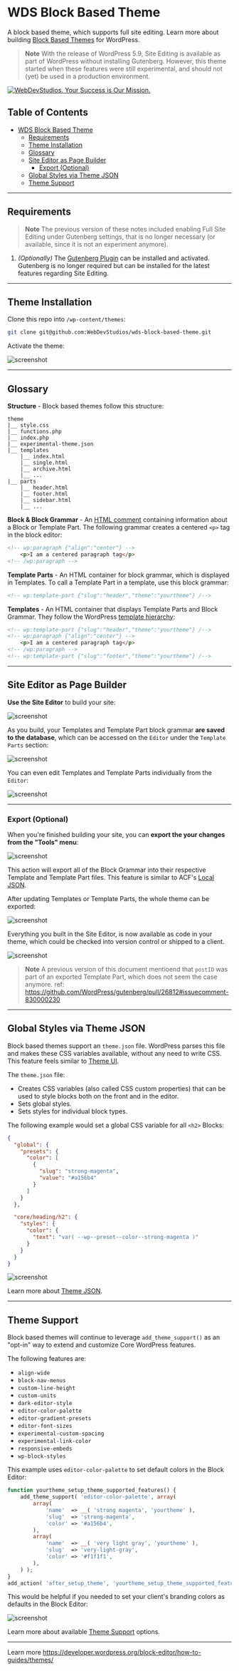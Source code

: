 # WDS Block Based Theme

A block based theme, which supports full site editing. Learn more about building [Block Based Themes](https://developer.wordpress.org/block-editor/tutorials/block-based-themes/) for WordPress.

> **Note**
> With the release of WordPress 5.9, Site Editing is available as part of WordPress without installing Gutenberg. However, this theme started when these features were still experimental, and should not (yet) be used in a production environment.

<a href="https://webdevstudios.com/contact/"><img src="https://webdevstudios.com/wp-content/uploads/2018/04/wds-github-banner.png" alt="WebDevStudios. Your Success is Our Mission."></a>

## Table of Contents

- [WDS Block Based Theme](#wds-block-based-theme)
  - [Requirements](#requirements)
  - [Theme Installation](#theme-installation)
  - [Glossary](#glossary)
  - [Site Editor as Page Builder](#site-editor-as-page-builder)
    - [Export (Optional)](#export-optional)
  - [Global Styles via Theme JSON](#global-styles-via-theme-json)
  - [Theme Support](#theme-support)

---

## Requirements

> **Note**
> The previous version of these notes included enabling Full Site Editing under Gutenberg settings, that is no longer necessary (or available, since it is not an experiment anymore).

1. _(Optionally)_ The [Gutenberg Plugin](https://wordpress.org/plugins/gutenberg/) can be installed and activated. Gutenberg is no longer required but can be installed for the latest features regarding Site Editing.

---

## Theme Installation

Clone this repo into `/wp-content/themes`:

```bash
git clone git@github.com:WebDevStudios/wds-block-based-theme.git
```

Activate the theme:

![screenshot](https://dl.dropbox.com/s/f372jqm7xtvmcnm/Screen%20Shot%202020-08-18%20at%2011.43.21%20AM.png?dl=0)

---

## Glossary

**Structure** - Block based themes follow this structure:

```text
theme
|__ style.css
|__ functions.php
|__ index.php
|__ experimental-theme.json
|__ templates
    |__ index.html
    |__ single.html
    |__ archive.html
    |__ ...
|__ parts
    |__ header.html
    |__ footer.html
    |__ sidebar.html
    |__ ...
```

**Block & Block Grammar** - An [HTML comment](https://developer.wordpress.org/block-editor/principles/key-concepts/#blocks) containing information about a Block or Template Part. The following grammar creates a centered `<p>` tag in the block editor:

```html
<!-- wp:paragraph {"align":"center"} -->
    <p>I am a centered paragraph tag</p>
<!-- /wp:paragraph -->
```

**Template Parts** - An HTML container for block grammar, which is displayed in Templates. To call a Template Part in a template, use this block grammar:

```html
<!-- wp:template-part {"slug":"header","theme":"yourtheme"} /-->
```

**Templates** - An HTML container that displays Template Parts and Block Grammar. They follow the WordPress [template hierarchy](https://developer.wordpress.org/themes/basics/template-hierarchy/):

```html
<!-- wp:template-part {"slug":"header","theme":"yourtheme"} /-->
<!-- wp:paragraph {"align":"center"} -->
    <p>I am a centered paragraph tag</p>
<!-- /wp:paragraph -->
<!-- wp:template-part {"slug":"footer","theme":"yourtheme"} /-->
```

---

## Site Editor as Page Builder

**Use the Site Editor** to build your site:

![screenshot](https://www.dropbox.com/s/mvmfh7k6db9mazw/Screenshot%202023-03-10%20at%2012.43.02%20PM.png?dl=1)

As you build, your Templates and Template Part block grammar **are saved to the database**, which can be accessed on the `Editor` under the `Template Parts` section:

![screenshot](https://www.dropbox.com/s/d923uukrexvlmll/Screenshot%202023-03-10%20at%2012.44.33%20PM.png?dl=1)

You can even edit Templates and Template Parts individually from the `Editor`:

![screenshot](https://www.dropbox.com/s/5lq5tuidu1ah6es/Screenshot%202023-03-10%20at%2012.48.17%20PM.png?dl=1)

---

### Export (Optional)

When you're finished building your site, you can **export the your changes from the "Tools" menu**:

![screenshot](https://www.dropbox.com/s/p9j44ao48wtd3pq/Screenshot%202023-03-10%20at%2012.54.47%20PM.png?dl=1)

This action will export all of the Block Grammar into their respective Template and Template Part files. This feature is similar to ACF's [Local JSON](https://www.advancedcustomfields.com/resources/local-json/).

After updating Templates or Template Parts, the whole theme can be exported:

![screenshot](https://www.dropbox.com/s/ywmhndvcmxwqq7b/Screenshot%202023-03-10%20at%2012.58.57%20PM.png?dl=1)

Everything you built in the Site Editor, is now available as code in your theme, which could be checked into version control or shipped to a client.

![screenshot](https://dl.dropbox.com/s/w6mwivtu36cv7px/Screen%20Shot%202020-08-18%20at%2012.21.16%20PM.png?dl=0)

> **Note**
> A previous version of this document mentioend that `postID` was part of an exported Template Part, which does not seem the case anymore. ref: <https://github.com/WordPress/gutenberg/pull/26812#issuecomment-830000230>

---

## Global Styles via Theme JSON

Block based themes support an `theme.json` file. WordPress parses this file and makes these CSS variables available, without any need to write CSS. This feature feels similar to [Theme UI](https://theme-ui.com).

The `theme.json` file:

- Creates CSS variables (also called CSS custom properties) that can be used to style blocks both on the front and in the editor.
- Sets global styles.
- Sets styles for individual block types.

The following example would set a global CSS variable for all  `<h2>` Blocks:

```json
{
  "global": {
    "presets": {
      "color": [
        {
          "slug": "strong-magenta",
          "value": "#a156b4"
        }
      ]
    }
  },

  "core/heading/h2": {
    "styles": {
      "color": {
        "text": "var( --wp--preset--color--strong-magenta )"
      }
    }
  }
}
```

![screenshot](https://dl.dropbox.com/s/265wcfzsuls9vz6/Screen%20Shot%202020-08-18%20at%201.38.40%20PM.png?dl=0)

Learn more about [Theme JSON](https://developer.wordpress.org/block-editor/developers/themes/theme-json/).

---

## Theme Support

Block based themes will continue to leverage `add_theme_support()` as an "opt-in" way to extend and customize Core WordPress features.

The following features are:

- `align-wide`
- `block-nav-menus`
- `custom-line-height`
- `custom-units`
- `dark-editor-style`
- `editor-color-palette`
- `editor-gradient-presets`
- `editor-font-sizes`
- `experimental-custom-spacing`
- `experimental-link-color`
- `responsive-embeds`
- `wp-block-styles`

This example uses `editor-color-palette` to set default colors in the Block Editor:

```php
function yourtheme_setup_theme_supported_features() {
    add_theme_support( 'editor-color-palette', array(
        array(
            'name'  => __( 'strong magenta', 'yourtheme' ),
            'slug'  => 'strong-magenta',
            'color' => '#a156b4',
        ),
        array(
            'name'  => __( 'very light gray', 'yourtheme' ),
            'slug'  => 'very-light-gray',
            'color' => '#f1f1f1',
        ),
    ) );
}
add_action( 'after_setup_theme', 'yourtheme_setup_theme_supported_features' );
```

This would be helpful if you needed to set your client's branding colors as defaults in the Block Editor:

![screenshot](https://dl.dropbox.com/s/qyucddgsub2skn4/Screen%20Shot%202020-08-19%20at%208.06.49%20AM.png?dl=0)

Learn more about available [Theme Support](https://developer.wordpress.org/block-editor/developers/themes/theme-support/) options.

---

Learn more <https://developer.wordpress.org/block-editor/how-to-guides/themes/>
